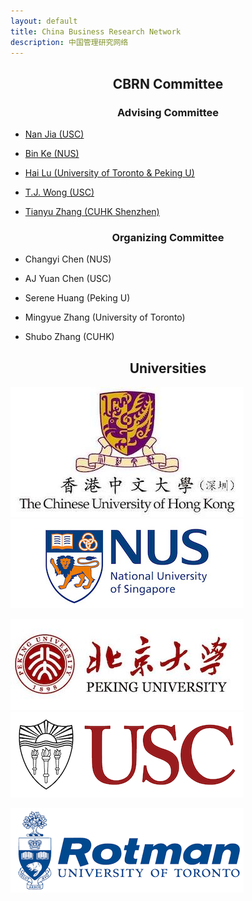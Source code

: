 ```yaml
---
layout: default
title: China Business Research Network
description: 中国管理研究网络
---
```


## **<center>CBRN Committee</center>**
### **<center>Advising Committee</center>**
 
*   [Nan Jia (USC)](https://www.marshall.usc.edu/personnel/nan-jia)

*   [Bin Ke (NUS)](https://bizfaculty.nus.edu.sg/faculty-details/?profId=451)

*   [Hai Lu (University of Toronto & Peking U)](https://www.rotman.utoronto.ca/FacultyAndResearch/Faculty/FacultyBios/Lu.aspx)

*   [T.J. Wong (USC)](https://www.marshall.usc.edu/personnel/tj-wong)

*   [Tianyu Zhang (CUHK Shenzhen)](https://sfi.cuhk.edu.cn/en/show-28-25.html)
 
### **<center>Organizing Committee</center>**
 
*   Changyi Chen (NUS)

*   AJ Yuan Chen (USC)

*   Serene Huang (Peking U)

*   Mingyue Zhang (University of Toronto)

*   Shubo Zhang (CUHK)

## **<center>Universities</center>**
![CUHKSZ_logo](./assets/images/CUHKSZ_logo.jpeg)
![NUS_logo](./assets/images/NUS_logo.jpeg)

![Peking_logo](./assets/images/Peking_logo.jpeg)
![USC_logo](./assets/images/USC_logo.png)

![Toronto_logo](./assets/images/Toronto_logo.png)

